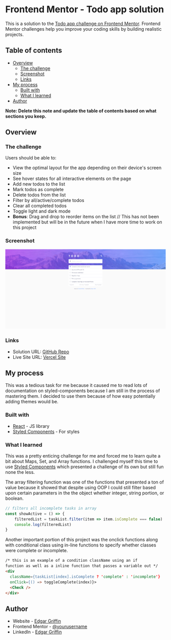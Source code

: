 # Frontend Mentor - Todo app solution

This is a solution to the [Todo app challenge on Frontend Mentor](https://www.frontendmentor.io/challenges/todo-app-Su1_KokOW). Frontend Mentor challenges help you improve your coding skills by building realistic projects. 

## Table of contents

- [Overview](#overview)
  - [The challenge](#the-challenge)
  - [Screenshot](#screenshot)
  - [Links](#links)
- [My process](#my-process)
  - [Built with](#built-with)
  - [What I learned](#what-i-learned)
- [Author](#author)

**Note: Delete this note and update the table of contents based on what sections you keep.**

## Overview

### The challenge

Users should be able to:

- View the optimal layout for the app depending on their device's screen size 
- See hover states for all interactive elements on the page
- Add new todos to the list
- Mark todos as complete
- Delete todos from the list
- Filter by all/active/complete todos
- Clear all completed todos
- Toggle light and dark mode
- **Bonus**: Drag and drop to reorder items on the list // This has not been implemented but will be in the future when I have more time to work on this project

### Screenshot

![](./src/images/screenshot.png)

### Links

- Solution URL: [GitHub Repo](https://github.com/edgarcgriffinjr/Todo-List-FEM)
- Live Site URL: [Vercel Site](https://todo-list-fem.vercel.app/)

## My process

This was a tedious task for me because it caused me to read lots of documentation on styled-components because I am still in the process of mastering them. I decided to use them because of how easy potentially adding themes would be. 

### Built with

- [React](https://reactjs.org/) - JS library
- [Styled Components](https://styled-components.com/) - For styles

### What I learned

This was a pretty enticing challenge for me and forced me to learn quite a bit about Maps, Set, and Array functions. I challenged myself this time to use  [Styled Components](https://styled-components.com/) which presented a challenge of its own but still fun none the less. 

The array filtering function was one of the functions that presented a ton of value because it showed that despite using OOP I could still filter based upon certain parameters in the the object whether integer, string portion, or boolean.

```js
// filters all incomplete tasks in array
const showActive = () => {
    filteredList = taskList.filter(item => item.isComplete === false)
    console.log(filteredList)
}
```

Another important portion of this project was the onclick functions along with conditional class using in-line functions to specify whether classes were complete or incomplete. 

```html
/* this is an example of a condition className using an if 
function as well as a inline function that passes a variable out */
<div 
  className={taskList[index].isComplete ? 'complete' : 'incomplete'} 
  onClick={() => toggleComplete(index)}>  
  <Check />
</div>
```

## Author

- Website - [Edgar Griffin](https://edgargriffin.com)
- Frontend Mentor - [@yourusername](https://www.frontendmentor.io/profile/edgarcgriffinjr)
- LinkedIn - [Edgar Griffin](https://www.linkedin.com/in/edgarcgriffinjr/)
